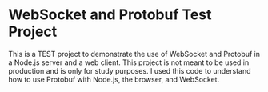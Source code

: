 # WebSocket and Protobuf Test Project

This is a TEST project to demonstrate the use of WebSocket and Protobuf in a Node.js server and a web client. This project is not meant to be used in production and is only for study purposes. I used this code to understand how to use Protobuf with Node.js, the browser, and WebSocket.